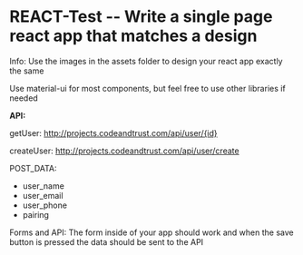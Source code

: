 # REACT-Test -- Write a single page react app that matches a design

Info:
Use the images in the assets folder to design your react app exactly the same

Use material-ui for most components, but feel free to use other libraries if needed

**API:**

getUser: http://projects.codeandtrust.com/api/user/{id}

createUser: http://projects.codeandtrust.com/api/user/create

POST_DATA:
- user_name
- user_email
- user_phone
- pairing

Forms and API:
The form inside of your app should work and when the save button is pressed the data should be sent to the API
